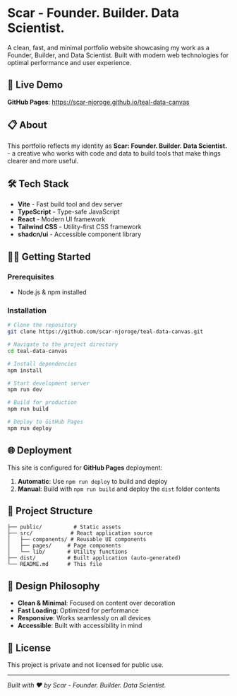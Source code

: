 # Scar - Founder. Builder. Data Scientist.

A clean, fast, and minimal portfolio website showcasing my work as a Founder, Builder, and Data Scientist. Built with modern web technologies for optimal performance and user experience.

## 🚀 Live Demo

**GitHub Pages**: https://scar-njoroge.github.io/teal-data-canvas

## 📋 About

This portfolio reflects my identity as **Scar: Founder. Builder. Data Scientist.** - a creative who works with code and data to build tools that make things clearer and more useful.

## 🛠️ Tech Stack

- **Vite** - Fast build tool and dev server
- **TypeScript** - Type-safe JavaScript
- **React** - Modern UI framework
- **Tailwind CSS** - Utility-first CSS framework
- **shadcn/ui** - Accessible component library

## 🏃‍♂️ Getting Started

### Prerequisites

- Node.js & npm installed

### Installation

```sh
# Clone the repository
git clone https://github.com/scar-njoroge/teal-data-canvas.git

# Navigate to the project directory
cd teal-data-canvas

# Install dependencies
npm install

# Start development server
npm run dev

# Build for production
npm run build

# Deploy to GitHub Pages
npm run deploy
```

## 🌐 Deployment

This site is configured for **GitHub Pages** deployment:

1. **Automatic**: Use `npm run deploy` to build and deploy
2. **Manual**: Build with `npm run build` and deploy the `dist` folder contents

## 📁 Project Structure

```
├── public/          # Static assets
├── src/            # React application source
│   ├── components/ # Reusable UI components
│   ├── pages/     # Page components
│   └── lib/       # Utility functions
├── dist/          # Built application (auto-generated)
└── README.md      # This file
```

## 🎨 Design Philosophy

- **Clean & Minimal**: Focused on content over decoration
- **Fast Loading**: Optimized for performance
- **Responsive**: Works seamlessly on all devices
- **Accessible**: Built with accessibility in mind

## 📝 License

This project is private and not licensed for public use.

---

*Built with ❤️ by Scar - Founder. Builder. Data Scientist.*
